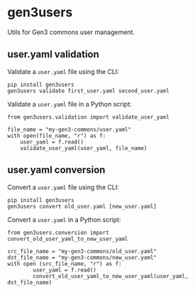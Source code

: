 # gen3users

Utils for Gen3 commons user management.

## user.yaml validation

Validate a `user.yaml` file using the CLI:
```
pip install gen3users
gen3users validate first_user.yaml second_user.yaml
```

Validate a `user.yaml` file in a Python script:
```
from gen3users.validation import validate_user_yaml

file_name = "my-gen3-commons/user.yaml"
with open(file_name, "r") as f:
    user_yaml = f.read()
    validate_user_yaml(user_yaml, file_name)
```

## user.yaml conversion

Convert a `user.yaml` file using the CLI:
```
pip install gen3users
gen3users convert old_user.yaml [new_user.yaml]
```

Convert a `user.yaml` in a Python script:
```
from gen3users.conversion import convert_old_user_yaml_to_new_user_yaml

src_file_name = "my-gen3-commons/old_user.yaml"
dst_file_name = "my-gen3-commons/new_user.yaml"
with open (src_file_name, "r") as f:
        user_yaml = f.read()
        convert_old_user_yaml_to_new_user_yaml(user_yaml, dst_file_name)

```
